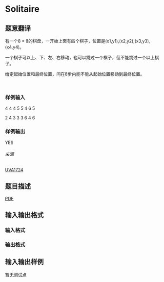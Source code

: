 # Solitaire

## 题意翻译

有一个8 * 8的棋盘，一开始上面有四个棋子，位置是(x1,y1),(x2,y2),(x3,y3),(x4,y4)。

一个棋子可以上、下、左、右移动，也可以跳过一个棋子，但不能跳过一个以上棋子。

给定起始位置和最终位置，问在8步内能不能从起始位置移动到最终位置。

&nbsp;

### 样例输入

4 4 4 5 5 4 6 5

2 4 3 3 3 6 4 6

### 样例输出

YES

###### 来源

[UVA1724](javascript:;)

## 题目描述

[problemUrl]: https://uva.onlinejudge.org/index.php?option=com_onlinejudge&Itemid=8&category=859&page=show_problem&problem=4862

[PDF](https://uva.onlinejudge.org/external/17/p1724.pdf)

## 输入输出格式

### 输入格式

### 输出格式

## 输入输出样例

暂无测试点

